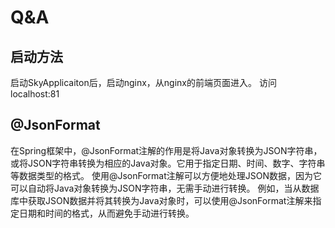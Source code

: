 # Q&A

## 启动方法
启动SkyApplicaiton后，启动nginx，从nginx的前端页面进入。
访问localhost:81

## @JsonFormat
在Spring框架中，@JsonFormat注解的作用是将Java对象转换为JSON字符串，或将JSON字符串转换为相应的Java对象。它用于指定日期、时间、数字、字符串等数据类型的格式。
使用@JsonFormat注解可以方便地处理JSON数据，因为它可以自动将Java对象转换为JSON字符串，无需手动进行转换。
例如，当从数据库中获取JSON数据并将其转换为Java对象时，可以使用@JsonFormat注解来指定日期和时间的格式，从而避免手动进行转换。
